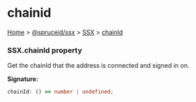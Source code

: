 # chainid

[Home](https://github.com/spruceid/ssx/blob/main/documentation/reference/ssx-sdk/index.md) > [@spruceid/ssx](../) > [SSX](./) > [chainId](ssx.ssx.chainid.md)

### SSX.chainId property

Get the chainId that the address is connected and signed in on.

**Signature:**

```typescript
chainId: () => number | undefined;
```
